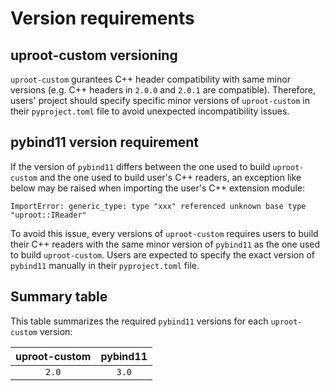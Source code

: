 # Version requirements

## uproot-custom versioning

`uproot-custom` gurantees C++ header compatibility with same minor versions (e.g. C++ headers in `2.0.0` and `2.0.1` are compatible). Therefore, users' project should specify specific minor versions of `uproot-custom` in their `pyproject.toml` file to avoid unexpected incompatibility issues.

## pybind11 version requirement

If the version of `pybind11` differs between the one used to build `uproot-custom` and the one used to build user's C++ readers, an exception like below may be raised when importing the user's C++ extension module:

```
ImportError: generic_type: type "xxx" referenced unknown base type "uproot::IReader"
```

To avoid this issue, every versions of `uproot-custom` requires users to build their C++ readers with the same minor version of `pybind11` as the one used to build `uproot-custom`. Users are expected to specify the exact version of `pybind11` manually in their `pyproject.toml` file.

## Summary table

This table summarizes the required `pybind11` versions for each `uproot-custom` version:

| uproot-custom | pybind11 |
| :-----------: | :------: |
| `2.0`         | `3.0`    |
